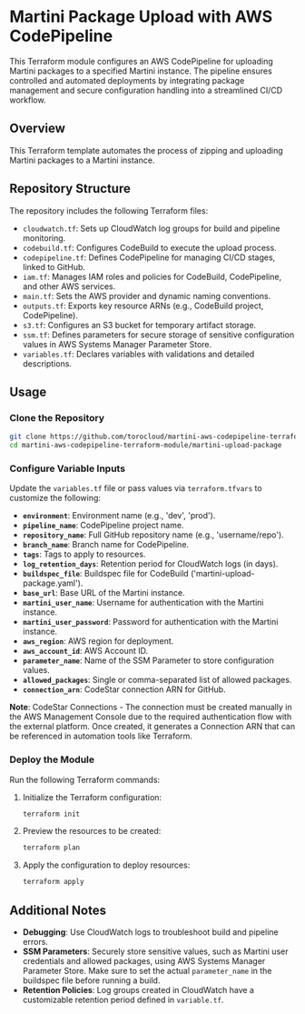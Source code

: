 # Martini Package Upload with AWS CodePipeline

This Terraform module configures an AWS CodePipeline for uploading Martini packages to a specified Martini instance. The pipeline ensures controlled and automated deployments by integrating package management and secure configuration handling into a streamlined CI/CD workflow.

## Overview

This Terraform template automates the process of zipping and uploading Martini packages to a Martini instance.

## Repository Structure

The repository includes the following Terraform files:

- `cloudwatch.tf`: Sets up CloudWatch log groups for build and pipeline monitoring.
- `codebuild.tf`: Configures CodeBuild to execute the upload process.
- `codepipeline.tf`: Defines CodePipeline for managing CI/CD stages, linked to GitHub.
- `iam.tf`: Manages IAM roles and policies for CodeBuild, CodePipeline, and other AWS services.
- `main.tf`: Sets the AWS provider and dynamic naming conventions.
- `outputs.tf`: Exports key resource ARNs (e.g., CodeBuild project, CodePipeline).
- `s3.tf`: Configures an S3 bucket for temporary artifact storage.
- `ssm.tf`: Defines parameters for secure storage of sensitive configuration values in AWS Systems Manager Parameter Store.
- `variables.tf`: Declares variables with validations and detailed descriptions.

## Usage

### Clone the Repository

```bash
git clone https://github.com/torocloud/martini-aws-codepipeline-terraform-module.git
cd martini-aws-codepipeline-terraform-module/martini-upload-package
```

### Configure Variable Inputs

Update the `variables.tf` file or pass values via `terraform.tfvars` to customize the following:

- **`environment`**: Environment name (e.g., 'dev', 'prod').
- **`pipeline_name`**: CodePipeline project name.
- **`repository_name`**: Full GitHub repository name (e.g., 'username/repo').
- **`branch_name`**: Branch name for CodePipeline.
- **`tags`**: Tags to apply to resources.
- **`log_retention_days`**: Retention period for CloudWatch logs (in days).
- **`buildspec_file`**: Buildspec file for CodeBuild ('martini-upload-package.yaml').
- **`base_url`**: Base URL of the Martini instance.
- **`martini_user_name`**: Username for authentication with the Martini instance.
- **`martini_user_password`**: Password for authentication with the Martini instance.
- **`aws_region`**: AWS region for deployment.
- **`aws_account_id`**: AWS Account ID.
- **`parameter_name`**: Name of the SSM Parameter to store configuration values.
- **`allowed_packages`**: Single or comma-separated list of allowed packages.
- **`connection_arn`**: CodeStar connection ARN for GitHub.

**Note**: CodeStar Connections - The connection must be created manually in the AWS Management Console due to the required authentication flow with the external platform. Once created, it generates a Connection ARN that can be referenced in automation tools like Terraform.

### Deploy the Module

Run the following Terraform commands:

1. Initialize the Terraform configuration:
   ```bash
   terraform init
   ```

2. Preview the resources to be created:
   ```bash
   terraform plan
   ```

3. Apply the configuration to deploy resources:
   ```bash
   terraform apply
   ```

## Additional Notes

- **Debugging**: Use CloudWatch logs to troubleshoot build and pipeline errors.
- **SSM Parameters**: Securely store sensitive values, such as Martini user credentials and allowed packages, using AWS Systems Manager Parameter Store. Make sure to set the actual `parameter_name` in the buildspec file before running a build.
- **Retention Policies**: Log groups created in CloudWatch have a customizable retention period defined in `variable.tf`.